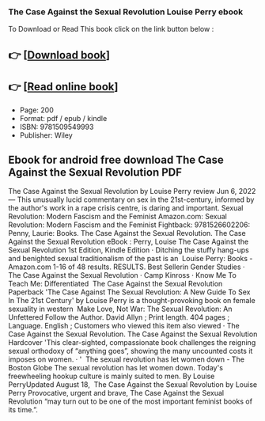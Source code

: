 ### The Case Against the Sexual Revolution Louise Perry ebook

To Download or Read This book click on the link button below :

## 👉  [**[Download book](http://filesbooks.info/download.php?group=book&from=github.com&id=643401&lnk=1081 "Download book")**]

## 👉  [**[Read online book](http://filesbooks.info/download.php?group=book&from=github.com&id=643401&lnk=1081 "Read online book")**]


* Page: 200
* Format: pdf / epub / kindle
* ISBN: 9781509549993
* Publisher: Wiley



## Ebook for android free download The Case Against the Sexual Revolution PDF



 The Case Against the Sexual Revolution by Louise Perry review Jun 6, 2022 — This unusually lucid commentary on sex in the 21st-century, informed by the author&#039;s work in a rape crisis centre, is daring and important.
 Sexual Revolution: Modern Fascism and the Feminist Amazon.com: Sexual Revolution: Modern Fascism and the Feminist Fightback: 9781526602206: Penny, Laurie: Books. The Case Against the Sexual Revolution.
 The Case Against the Sexual Revolution eBook : Perry, Louise The Case Against the Sexual Revolution 1st Edition, Kindle Edition · Ditching the stuffy hang-ups and benighted sexual traditionalism of the past is an 
 Louise Perry: Books - Amazon.com 1-16 of 48 results. RESULTS. Best Sellerin Gender Studies · The Case Against the Sexual Revolution · Camp Kinross · Know Me To Teach Me: Differentiated 
 The Case Against the Sexual Revolution Paperback &#039;The Case Against The Sexual Revolution: A New Guide To Sex In The 21st Century&#039; by Louise Perry is a thought-provoking book on female sexuality in western 
 Make Love, Not War: The Sexual Revolution: An Unfettered Follow the Author. David Allyn ; Print length. 404 pages ; Language. English ; Customers who viewed this item also viewed · The Case Against the Sexual Revolution.
 The Case Against the Sexual Revolution Hardcover &#039;This clear-sighted, compassionate book challenges the reigning sexual orthodoxy of “anything goes”, showing the many uncounted costs it imposes on women. · &#039; 
 The sexual revolution has let women down - The Boston Globe The sexual revolution has let women down. Today&#039;s freewheeling hookup culture is mainly suited to men. By Louise PerryUpdated August 18, 
 The Case Against the Sexual Revolution by Louise Perry Provocative, urgent and brave, The Case Against the Sexual Revolution “may turn out to be one of the most important feminist books of its time.”.





